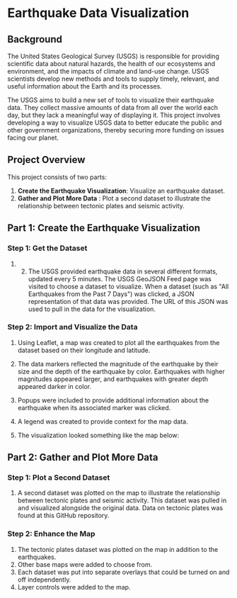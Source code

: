 # Earthquake Data Visualization

## Background
The United States Geological Survey (USGS) is responsible for providing scientific data about natural hazards, the health of our ecosystems and environment, and the impacts of climate and land-use change. USGS scientists develop new methods and tools to supply timely, relevant, and useful information about the Earth and its processes.

The USGS aims to build a new set of tools to visualize their earthquake data. They collect massive amounts of data from all over the world each day, but they lack a meaningful way of displaying it. This project involves developing a way to visualize USGS data to better educate the public and other government organizations, thereby securing more funding on issues facing our planet.

## Project Overview
This project consists of two parts:
1. **Create the Earthquake Visualization**: Visualize an earthquake dataset.
2. **Gather and Plot More Data** : 
Plot a second dataset to illustrate the relationship between tectonic plates and seismic activity.

## Part 1: Create the Earthquake Visualization
### Step 1: Get the Dataset
1. 2. The USGS provided earthquake data in several different formats, updated every 5 minutes. The USGS GeoJSON Feed page was visited to choose a dataset to visualize.
When a dataset (such as "All Earthquakes from the Past 7 Days") was clicked, a JSON representation of that data was provided. The URL of this JSON was used to pull in the data for the visualization.
### Step 2: Import and Visualize the Data
1. Using Leaflet, a map was created to plot all the earthquakes from the dataset based on their longitude and latitude.
2. The data markers reflected the magnitude of the earthquake by their size and the depth of the earthquake by color. Earthquakes with higher magnitudes appeared larger, and earthquakes with greater depth appeared darker in color.

3. Popups were included to provide additional information about the earthquake when its associated marker was clicked.
4. A legend was created to provide context for the map data.
5. The visualization looked something like the map below:


## Part 2: Gather and Plot More Data 
### Step 1: Plot a Second Dataset
1. A second dataset was plotted on the map to illustrate the relationship between tectonic plates and seismic activity. This dataset was pulled in and visualized alongside the original data. Data on tectonic plates was found at this GitHub repository.
### Step 2: Enhance the Map
1. The tectonic plates dataset was plotted on the map in addition to the earthquakes.
2. Other base maps were added to choose from.
3. Each dataset was put into separate overlays that could be turned on and off independently.
4. Layer controls were added to the map.